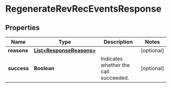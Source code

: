 

# RegenerateRevRecEventsResponse


## Properties

| Name | Type | Description | Notes |
|------------ | ------------- | ------------- | -------------|
|**reasons** | [**List&lt;ResponseReasons&gt;**](ResponseReasons.md) |  |  [optional] |
|**success** | **Boolean** | Indicates whether the call succeeded.  |  [optional] |



